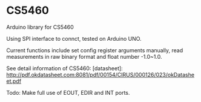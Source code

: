 # CS5460
Arduino library for CS5460


Using SPI interface to connct, tested on Arduino UNO.

Current functions include set config register arguments manually, read measurements in raw binary format and float number -1.0~1.0.

See detail information of CS5460: [datasheet]: http://pdf.okdatasheet.com:8081/pdf/00154/CIRUS/000126/023/okDatasheet.pdf 

Todo:
Make full use of EOUT, EDIR and INT ports.